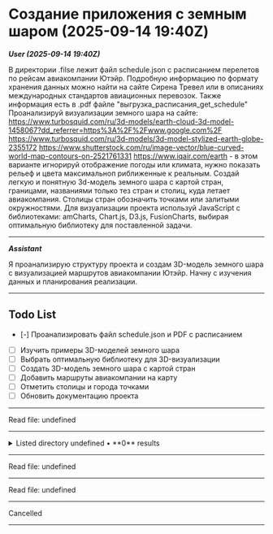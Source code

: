 <!-- Generated by SpecStory -->

# Создание приложения с земным шаром (2025-09-14 19:40Z)

_**User (2025-09-14 19:40Z)**_

В директории .filse лежит файл schedule.json с расписанием перелетов по рейсам авиакомпании Ютэйр. Подробную информацию по формату хранения данных можно найти на сайте Сирена Тревел или в описаниях международных стандартов авиационных перевозок. Также информация есть в .pdf файле "выгрузка_расписания_get_schedule"
Проанализируй визуализации земного шара на сайте:
https://www.turbosquid.com/ru/3d-models/earth-cloud-3d-model-1458067?dd_referrer=https%3A%2F%2Fwww.google.com%2F
https://www.turbosquid.com/ru/3d-models/3d-model-stylized-earth-globe-2355172
https://www.shutterstock.com/ru/image-vector/blue-curved-world-map-contours-on-2521761331
https://www.iqair.com/earth - в этом варианте игнорируй отображение погоды или климата, нужно показать рельеф и цвета максимальноп риближенные к реальным.
Создай легкую и понятную 3d-модель земного шара с картой стран, границами, названиями только тез стран и столиц, куда летает авиакомпания. Столицы стран обозначить точками или залитыми окружностями.
Для визуализации проекта используй JavaScript с библиотеками: amCharts, Chart.js, D3.js, FusionCharts, выбирая оптимальную библиотеку для поставленной задачи.

---

_**Assistant**_

Я проанализирую структуру проекта и создам 3D-модель земного шара с визуализацией маршрутов авиакомпании Ютэйр. Начну с изучения данных и планирования реализации.


---

## Todo List

- [-] Проанализировать файл schedule.json и PDF с расписанием
- [ ] Изучить примеры 3D-моделей земного шара
- [ ] Выбрать оптимальную библиотеку для 3D-визуализации
- [ ] Создать 3D-модель земного шара с картой стран
- [ ] Добавить маршруты авиакомпании на карту
- [ ] Отметить столицы и города точками
- [ ] Обновить документацию проекта

---

Read file: undefined

---

<details>
            <summary>Listed directory undefined • **0** results</summary>
        
No results found
</details>

---

Read file: undefined

---

Read file: undefined

---

Cancelled

---

